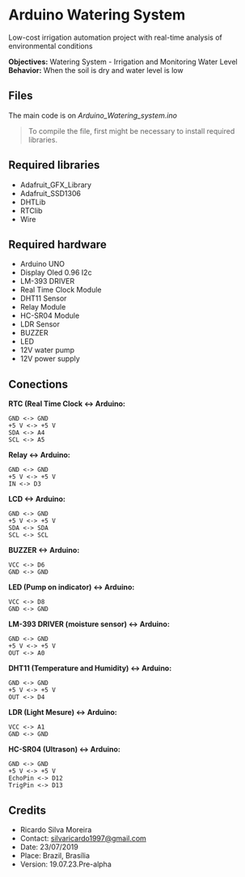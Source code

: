 # Arduino Watering System
Low-cost irrigation automation project with real-time analysis of environmental conditions

**Objectives:** Watering System - Irrigation and Monitoring Water Level
**Behavior:** When the soil is dry and water level is low

## Files

The main code is on *Arduino_Watering_system.ino*
>To compile the file, first might be necessary to install required libraries.

## Required libraries

 - Adafruit_GFX_Library
 - Adafruit_SSD1306
 - DHTLib
 - RTClib
 - Wire

 
## Required hardware
 - Arduino UNO
 - Display Oled 0.96 I2c 
 - LM-393 DRIVER
 - Real Time Clock Module
 - DHT11 Sensor
 - Relay Module
 - HC-SR04 Module
 - LDR Sensor
 - BUZZER
 - LED
 -  12V water pump
 - 12V power  supply

## Conections

**RTC (Real Time Clock <-> Arduino:**	
	
	GND <-> GND
	+5 V <-> +5 V
	SDA <-> A4
	SCL <-> A5

**Relay <-> Arduino:**

	GND <-> GND
	+5 V <-> +5 V
	IN <-> D3

**LCD <-> Arduino:**

	GND <-> GND
	+5 V <-> +5 V
	SDA <-> SDA
	SCL <-> SCL

**BUZZER <-> Arduino:**

	VCC <-> D6
	GND <-> GND

**LED (Pump on indicator) <-> Arduino:**

	VCC <-> D8
	GND <-> GND

**LM-393 DRIVER (moisture sensor) <-> Arduino:**

	GND <-> GND
	+5 V <-> +5 V
	OUT <-> A0

**DHT11 (Temperature and Humidity) <-> Arduino:**

	GND <-> GND
	+5 V <-> +5 V
	OUT <-> D4

**LDR (Light Mesure) <-> Arduino:**

	VCC <-> A1
	GND <-> GND

**HC-SR04 (Ultrason) <-> Arduino:**

	GND <-> GND
	+5 V <-> +5 V
	EchoPin <-> D12
	TrigPin <-> D13



## Credits
 - Ricardo Silva Moreira 
 - Contact: silvaricardo1997@gmail.com 
 - Date: 23/07/2019 
 - Place: Brazil, Brasília 
 - Version: 19.07.23.Pre-alpha




